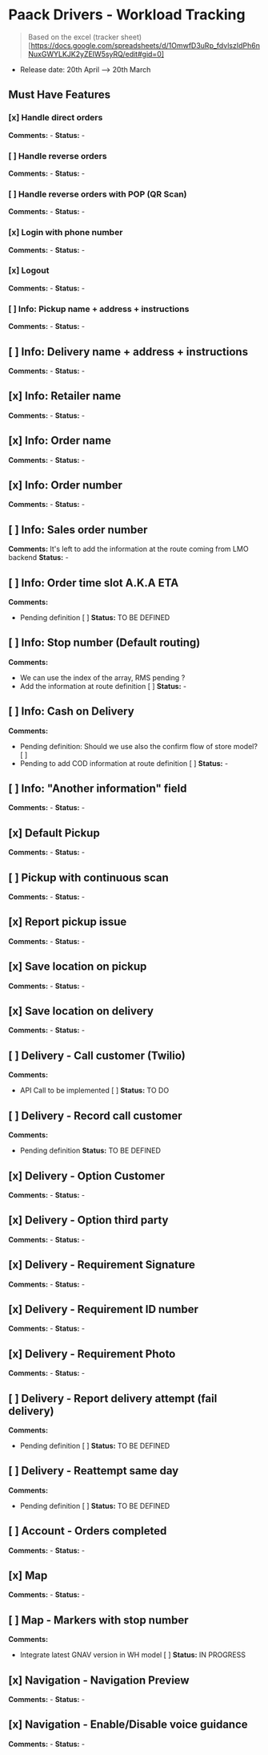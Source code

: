 # Paack Drivers - Workload Tracking

> Based on the excel (tracker sheet)[https://docs.google.com/spreadsheets/d/1OmwfD3uRp_fdvlszIdPh6nNuxGWYLKJK2yZEIW5syRQ/edit#gid=0]

- Release date: 20th April --> 20th March

## Must Have Features

### [x] Handle direct orders
**Comments:** -
**Status:** -

### [ ] Handle reverse orders
**Comments:** -
**Status:** -

### [ ] Handle reverse orders with POP (QR Scan)
**Comments:** -
**Status:** -


### [x] Login with phone number
**Comments:** -
**Status:** -

### [x] Logout
**Comments:** -
**Status:** -

### [ ] Info: Pickup name + address + instructions
**Comments:** -
**Status:** -

## [ ] Info: Delivery name + address + instructions
**Comments:** -
**Status:** -

## [x] Info: Retailer name
**Comments:** -
**Status:** -

## [x] Info: Order name
**Comments:** -
**Status:** -

## [x] Info: Order number
**Comments:** -
**Status:** -

## [ ] Info: Sales order number
**Comments:** It's left to add the information at the route coming from LMO backend
**Status:** -

## [ ] Info: Order time slot A.K.A ETA
**Comments:** 
  - Pending definition [ ]
**Status:** TO BE DEFINED

## [ ] Info: Stop number (Default routing)
**Comments:** 
  - We can use the index of the array, RMS pending ?
  - Add the information at route definition [ ]
**Status:** -

## [ ]  Info: Cash on Delivery
**Comments:**
  - Pending definition: Should we use also the confirm flow of store model? [ ]
  - Pending to add COD information at route definition [ ]
**Status:** -

## [ ] Info: "Another information" field
**Comments:** -
**Status:** -

## [x] Default Pickup
**Comments:** -
**Status:** -

## [ ] Pickup with continuous scan
**Comments:** -
**Status:** -

## [x] Report pickup issue
**Comments:** -
**Status:** -

## [x] Save location on pickup
**Comments:** -
**Status:** -

## [x] Save location on delivery
**Comments:** -
**Status:** -

## [ ] Delivery - Call customer (Twilio)
**Comments:**
  - API Call to be implemented [ ]
**Status:** TO DO

## [ ] Delivery - Record call customer
**Comments:**
  - Pending definition
**Status:** TO BE DEFINED

## [x] Delivery - Option Customer
**Comments:** -
**Status:** -

## [x] Delivery - Option third party
**Comments:** -
**Status:** -

## [x] Delivery - Requirement Signature
**Comments:** -
**Status:** -

## [x] Delivery - Requirement ID number
**Comments:** -
**Status:** -

## [x] Delivery - Requirement Photo
**Comments:** -
**Status:** -

## [ ] Delivery - Report delivery attempt (fail delivery)
**Comments:**
  - Pending definition [ ]
**Status:** TO BE DEFINED

## [ ] Delivery - Reattempt same day
**Comments:**
  - Pending definition [ ]
**Status:** TO BE DEFINED

## [ ] Account - Orders completed
**Comments:** -
**Status:** -

## [x] Map
**Comments:** -
**Status:** -

## [ ] Map - Markers with stop number
**Comments:**
  - Integrate latest GNAV version in WH model [ ]
**Status:** IN PROGRESS

## [x] Navigation - Navigation Preview
**Comments:** -
**Status:** -

## [x] Navigation - Enable/Disable voice guidance
**Comments:** -
**Status:** -